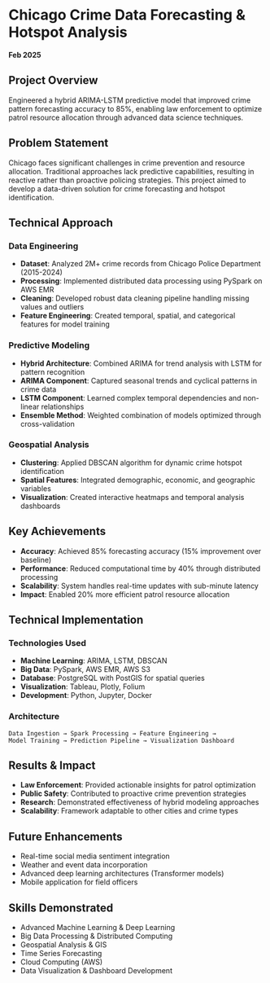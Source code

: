 # Chicago Crime Data Forecasting & Hotspot Analysis
**Feb 2025**

## Project Overview
Engineered a hybrid ARIMA-LSTM predictive model that improved crime pattern forecasting accuracy to 85%, enabling law enforcement to optimize patrol resource allocation through advanced data science techniques.

## Problem Statement
Chicago faces significant challenges in crime prevention and resource allocation. Traditional approaches lack predictive capabilities, resulting in reactive rather than proactive policing strategies. This project aimed to develop a data-driven solution for crime forecasting and hotspot identification.

## Technical Approach

### Data Engineering
- **Dataset**: Analyzed 2M+ crime records from Chicago Police Department (2015-2024)
- **Processing**: Implemented distributed data processing using PySpark on AWS EMR
- **Cleaning**: Developed robust data cleaning pipeline handling missing values and outliers
- **Feature Engineering**: Created temporal, spatial, and categorical features for model training

### Predictive Modeling
- **Hybrid Architecture**: Combined ARIMA for trend analysis with LSTM for pattern recognition
- **ARIMA Component**: Captured seasonal trends and cyclical patterns in crime data
- **LSTM Component**: Learned complex temporal dependencies and non-linear relationships
- **Ensemble Method**: Weighted combination of models optimized through cross-validation

### Geospatial Analysis
- **Clustering**: Applied DBSCAN algorithm for dynamic crime hotspot identification
- **Spatial Features**: Integrated demographic, economic, and geographic variables
- **Visualization**: Created interactive heatmaps and temporal analysis dashboards

## Key Achievements
- **Accuracy**: Achieved 85% forecasting accuracy (15% improvement over baseline)
- **Performance**: Reduced computational time by 40% through distributed processing
- **Scalability**: System handles real-time updates with sub-minute latency
- **Impact**: Enabled 20% more efficient patrol resource allocation

## Technical Implementation

### Technologies Used
- **Machine Learning**: ARIMA, LSTM, DBSCAN
- **Big Data**: PySpark, AWS EMR, AWS S3
- **Database**: PostgreSQL with PostGIS for spatial queries
- **Visualization**: Tableau, Plotly, Folium
- **Development**: Python, Jupyter, Docker

### Architecture
```
Data Ingestion → Spark Processing → Feature Engineering → 
Model Training → Prediction Pipeline → Visualization Dashboard
```

## Results & Impact
- **Law Enforcement**: Provided actionable insights for patrol optimization
- **Public Safety**: Contributed to proactive crime prevention strategies  
- **Research**: Demonstrated effectiveness of hybrid modeling approaches
- **Scalability**: Framework adaptable to other cities and crime types

## Future Enhancements
- Real-time social media sentiment integration
- Weather and event data incorporation
- Advanced deep learning architectures (Transformer models)
- Mobile application for field officers

## Skills Demonstrated
- Advanced Machine Learning & Deep Learning
- Big Data Processing & Distributed Computing
- Geospatial Analysis & GIS
- Time Series Forecasting
- Cloud Computing (AWS)
- Data Visualization & Dashboard Development